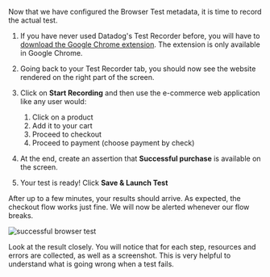 Now that we have configured the Browser Test metadata, it is time to record the actual test.

1. If you have never used Datadog's Test Recorder before, you will have to [download the Google Chrome extension](https://chrome.google.com/webstore/detail/datadog-test-recorder/kkbncfpddhdmkfmalecgnphegacgejoa). The extension is only available in Google Chrome.

2. Going back to your Test Recorder tab, you should now see the website rendered on the right part of the screen.

3. Click on **Start Recording** and then use the e-commerce web application like any user would:
      1. Click on a product
      2. Add it to your cart
      3. Proceed to checkout
      4. Proceed to payment (choose payment by check)

4. At the end, create an assertion that **Successful purchase** is available on the screen.

5. Your test is ready! Click **Save & Launch Test**

After up to a few minutes, your results should arrive. As expected, the checkout flow works just fine. We will now be alerted whenever our flow breaks.

![successful browser test](https://p-qKFgO2.t2.n0.cdn.getcloudapp.com/items/2NuyYB1D/Image%202020-07-28%20at%202.33.19%20PM.png?v=633f9d210e887e172923812fe10eb0b3)

Look at the result closely. You will notice that for each step, resources and errors are collected, as well as a screenshot. This is very helpful to understand what is going wrong when a test fails.